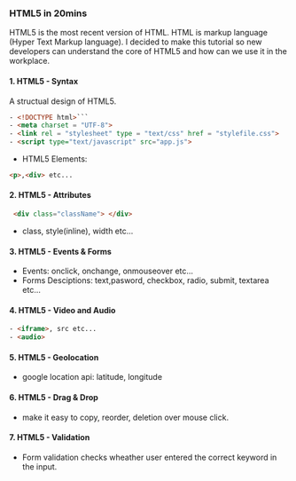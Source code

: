### HTML5 in 20mins
 HTML5 is the most recent version of HTML. HTML is markup language (Hyper Text Markup language). I decided to make this tutorial so new developers can understand the core of HTML5 and how can we use it in the workplace.
#### 1. HTML5 - Syntax
 A structual design of HTML5.
 ```html
 - <!DOCTYPE html>```
 - <meta charset = "UTF-8">
 - <link rel = "stylesheet" type = "text/css" href = "stylefile.css">
 - <script type="text/javascript" src="app.js">
 ```
 - HTML5 Elements: 
 ```html 
 <p>,<div> etc...
 ```
 
#### 2. HTML5 - Attributes
```html
 <div class="className"> </div>
 ```
 - class, style(inline), width etc...

#### 3. HTML5 - Events & Forms
- Events: onclick, onchange, onmouseover etc...
- Forms Desciptions: text,pasword, checkbox, radio, submit, textarea etc...
#### 4. HTML5 - Video and Audio
```html
- <iframe>, src etc...
- <audio> 
```

#### 5. HTML5 - Geolocation
- google location api: latitude, longitude

#### 6. HTML5 - Drag & Drop
- make it easy to copy, reorder, deletion over mouse click.

#### 7. HTML5 - Validation
- Form validation checks wheather user entered the correct keyword in the input.





